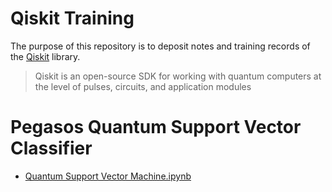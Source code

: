 # Qiskit Training

The purpose of this repository is to deposit notes and training records of the  [Qiskit](https://qiskit.org/)  library.
> Qiskit is an open-source SDK for working with quantum computers at the level of pulses, circuits, and application modules
# Pegasos Quantum Support Vector Classifier
* [Quantum Support Vector Machine.ipynb](Quantum%20Support%20Vector%20Machine.ipynb)

